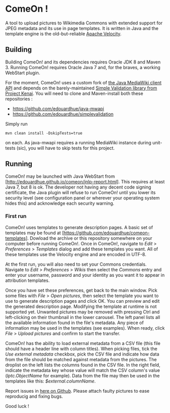 ComeOn !
========

A tool to upload pictures to Wikimedia Commons with extended support for JPEG metadata and its use in page templates. It is written in Java and the template engine is the old-but-reliable [Apache Velocity](https://velocity.apache.org/engine/releases/velocity-1.7/user-guide.html).

## Building

Building ComeOn! and its dependencies requires Oracle JDK 8 and Maven 3. Running ComeOn! requires Oracle Java 7 and, for the braves, a working WebStart plugin.

For the moment, ComeOn! uses a custom fork of [the Java MediaWiki client API](https://github.com/wikimedia/java-mwapi) and depends on the barely-maintained [Simple Validation library from Project Kenai](https://kenai.com/projects/simplevalidation/). You will need to clone and Maven-install both these repositories :
* https://github.com/edouardhue/java-mwapi
* https://github.com/edouardhue/simplevalidation

Simply run
```shell
mvn clean install -DskipTests=true
```
on each. As java-mwapi requires a running MediaWiki instance during unit-tests (sic), you will have to skip tests for this project.

##  Running

ComeOn! may be launched with Java WebStart from [http://edouardhue.github.io/comeon/jnlp-report.html]. This requires at least Java 7, but 8 is ok. The developer not having any decent code signing certificate, the Java plugin will refuse to run ComeOn! until you lower its security level (see configuration panel or wherever your operating system hides this) and acknowledge each security warning.

### First run

ComeOn! uses templates to generate description pages. A basic set of templates may be found at [https://github.com/edouardhue/comeon-templates]. Dowload the archive or this repository somewhere on your computer before running ComeOn!. Once in ComeOn!, navigate to *Edit* > *Preferences* > *Templates* dialog and add these templates you want. All of these templates use the Velocity engine and are encoded in UTF-8.

At the first run, you will also need to set your Commons credentials. Navigate to *Edit* > *Preferences* > *Wikis* then select the *Commons* entry and enter your username, password and your identity as you want it to appear in attribution templates.

Once you have set these preferences, get back to the main window. Pick some files with *File* > *Open pictures*, then select the template you want to use to generate description pages and click OK. You can preview and edit the generated description page. Modifying the template at runtime is not supported yet. Unwanted pictures may be removed with pressing Ctrl and left-clicking on their thumbnail in the lower carousel. The left panel lists all the available information found in the file's metadata. Any piece of information may be used in the templates (see examples). When ready, click *File* > *Upload pictures* and confirm to start the transfer.

ComeOn! has the ability to load external metadata from a CSV file (this file should have a header line with column titles). When picking files, tick the *Use external metadata* checkbox, pick the CSV file and indicate how data from the file should be matched against metadata from the pictures. The droplist on the left lists the columns found in the CSV file. In the right field, indicate the metadata key whose value will match the CSV column's value (*Iptc.ObjectName* for example). Data from the file may then be used in the templates like this: *$external.columnName*.

Report issues in [here on Github](https://github.com/edouardhue/comeon/issues). Please attach faulty pictures to ease reproducig and fixing bugs.

Good luck !

